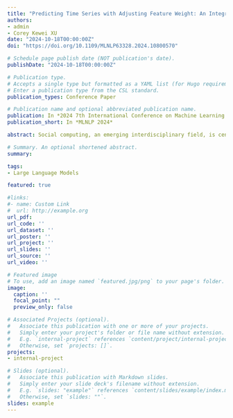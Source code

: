 ```yaml
---
title: "Predicting Time Series with Adjusting Feature Weight: An Integrated Method Based on Large Language Models and SHAP"
authors:
- admin
- Corey Kewei XU
date: "2024-10-18T00:00:00Z"
doi: "https://doi.org/10.1109/MLNLP63328.2024.10800570"

# Schedule page publish date (NOT publication's date).
publishDate: "2024-10-18T00:00:00Z"

# Publication type.
# Accepts a single type but formatted as a YAML list (for Hugo requirements).
# Enter a publication type from the CSL standard.
publication_types: Conference Paper

# Publication name and optional abbreviated publication name.
publication: In *2024 7th International Conference on Machine Learning and Natural Language Processing (MLNLP)*
publication_short: In *MLNLP 2024*

abstract: Social computing, an emerging interdisciplinary field, is centered on understanding and predicting human social behaviors and their patterns. Despite the important role of time series prediction in social computing, existing model-driven approaches often ignore the significant impact that data feature weights can have on time series prediction tasks. This limitation leads to many predictive models performing well on standard test data but failing to achieve the expected accuracy on real-world social computing data. Recent studies have shown that Large Language Models (LLMs) possess strong pattern recognition and reasoning capabilities for sequences. However, effectively applying their amazing text reasoning abilities to social computing and time series forecasting remains challenging. To solve these two significant research gaps, this study proposes an innovative time series forecasting model based on LLMs and SHAP. This model is an adaptive multimodal supervised learning framework that can both combine time series data with token embedding data and dynamically adjust feature weights after a few training iterations to recognize the feature patterns hidden behind real-world data. By the proposed model structure, this model can focus on features with the greatest influence on the prediction results, hence improving prediction performance with stability and promoting LLMs' application in time series prediction related to social computing. Besides conventional performance testing, this study also proposes an evaluation indicator for measuring the feature weight adjustment effect of time series models. This effectively enriches model evaluation dimensions and allows for diversified evaluation of time series models.

# Summary. An optional shortened abstract.
summary: 

tags:
- Large Language Models

featured: true

#links:
#- name: Custom Link
#  url: http://example.org
url_pdf: 
url_code: ''
url_dataset: ''
url_poster: ''
url_project: ''
url_slides: ''
url_source: ''
url_video: ''

# Featured image
# To use, add an image named `featured.jpg/png` to your page's folder. 
image:
  caption: ''
  focal_point: ""
  preview_only: false

# Associated Projects (optional).
#   Associate this publication with one or more of your projects.
#   Simply enter your project's folder or file name without extension.
#   E.g. `internal-project` references `content/project/internal-project/index.md`.
#   Otherwise, set `projects: []`.
projects:
- internal-project

# Slides (optional).
#   Associate this publication with Markdown slides.
#   Simply enter your slide deck's filename without extension.
#   E.g. `slides: "example"` references `content/slides/example/index.md`.
#   Otherwise, set `slides: ""`.
slides: example
---
```



